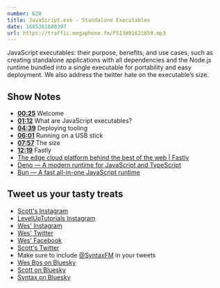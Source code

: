```yaml
---
number: 620
title: JavaScript.exe - Standalone Executables
date: 1685361600397
url: https://traffic.megaphone.fm/FSI3801621659.mp3
---
```


JavaScript executables: their purpose, benefits, and use cases, such as creating standalone applications with all dependencies and the Node.js runtime bundled into a single executable for portability and easy deployment. We also address the twitter hate on the executable’s size.

## Show Notes

* **[00:25](#t=00:25)** Welcome
* **[01:12](#t=01:12)** What are JavaScript executables?
* **[04:39](#t=04:39)** Deploying tooling
* **[06:01](#t=06:01)** Running on a USB stick
* **[07:57](#t=07:57)** The size
* **[12:19](#t=12:19)** Fastly
* [The edge cloud platform behind the best of the web | Fastly](https://www.fastly.com/)
* [Deno — A modern runtime for JavaScript and TypeScript](https://deno.com/runtime)
* [Bun — A fast all-in-one JavaScript runtime](https://bun.sh/)

## Tweet us your tasty treats

* [Scott's Instagram](https://www.instagram.com/stolinski/)
* [LevelUpTutorials Instagram](https://www.instagram.com/LevelUpTutorials/)
* [Wes' Instagram](https://www.instagram.com/wesbos/)
* [Wes' Twitter](https://twitter.com/wesbos)
* [Wes' Facebook](https://www.facebook.com/wesbos.developer)
* [Scott's Twitter](https://twitter.com/stolinski)
* Make sure to include [@SyntaxFM](https://twitter.com/SyntaxFM) in your tweets
* [Wes Bos on Bluesky](https://bsky.app/profile/syntax.fm/wesbos.com)
* [Scott on Bluesky](https://bsky.app/profile/tolin.ski)
* [Syntax on Bluesky](https://bsky.app/profile/syntax.fm)
